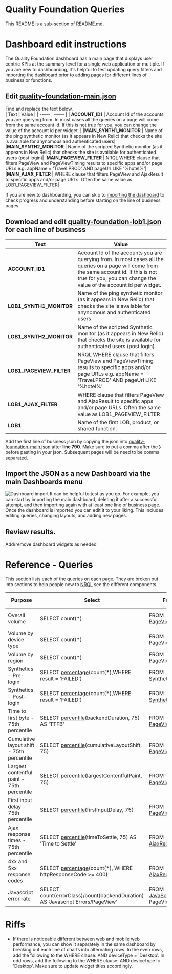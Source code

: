 # Quality Foundation Queries
This README is a sub-section of [README.md](README.md).  

# Dashboard edit instructions
The Quality Foundation dashboard has a main page that displays user centric KPIs at the summary level for a single web application or multiple.  If you are new to dashboarding, it's helpful to test updating query filters and importing the dashboard prior to adding pages for different lines of business or functions.

## Edit [quality-foundation-main.json](quality-foundation-main.json) 
Find and replace the text below.  
| Text | Value |
| ----- | ----- |
| **ACCOUNT_ID1** | Account Id of the accounts you are querying from.  In most cases all the queries on a page will come from the same account id.  If this is not true for you, you can change the value of the account id per widget. |
|**MAIN_SYNTH1_MONITOR** | Name of the ping synthetic monitor (as it appears in New Relic) that checks the site is available for anynomous and authenticated users|
|**MAIN_SYNTH2_MONITOR** |  Name of the scripted Synthetic monitor (as it appears in New Relic) that checks the site is available for authenticated users (post login)|
|**MAIN_PAGEVIEW_FILTER** | NRQL WHERE clause that filters PageView and PageViewTiming results to specific apps and/or page URLs e.g. appName = 'Travel.PROD' AND pageUrl LIKE '%hotel%'|
|**MAIN_AJAX_FILTER** | WHERE clause that filters PageView and AjaxResult to specific apps and/or page URLs.  Often the same value as LOB1_PAGEVIEW_FILTER|

If you are new to dashboarding, you can skip to [importing the dashboard](#import-the-json-as-a-new-dashboard-via-the-main-dashboards-menu) to check progress and understanding before starting on the line of business pages. 

## Download and edit [quality-foundation-lob1.json](quality-foundation-lob1.json) for each line of business 

| Text | Value |
| ----- | ----- |
| **ACCOUNT_ID1** | Account Id of the accounts you are querying from.  In most cases all the queries on a page will come from the same account id.  If this is not true for you, you can change the value of the account id per widget. |
|**LOB1_SYNTH1_MONITOR** | Name of the ping synthetic monitor (as it appears in New Relic) that checks the site is available for anynomous and authenticated users|
|**LOB1_SYNTH2_MONITOR** |  Name of the scripted Synthetic monitor (as it appears in New Relic) that checks the site is available for authenticated users (post login) |
|**LOB1_PAGEVIEW_FILTER** | NRQL WHERE clause that filters PageView and PageViewTiming results to specific apps and/or page URLs e.g. appName = 'Travel.PROD' AND pageUrl LIKE '%hotel%' | 
|**LOB1_AJAX_FILTER** | WHERE clause that filters PageView and AjaxResult to specific apps and/or page URLs.  Often the same value as LOB1_PAGEVIEW_FILTER | 
|**LOB1** |Name of the first LOB, product, or shared function.|

Add the first line of business json by copying the json into [quality-foundation-main.json](quality-foundation-main.json) after **line 790**.  Make sure to put a comma after the **}** before pasting in your json.  Subsequent pages will be need to be comma separated.

## Import the JSON as a new Dashboard via the main Dashboards menu 
![Dashboard import](../images/ImportDashboard.png?raw=true "Dashboard import")
It can be helpful to test as you go.  For example, you can start by importing the main dashboard, deleting it after a successful attempt, and then importing again with at least one line of business page.  Once the dashboard is imported you can edit it to your liking.  This includes editing queries, changing layouts, and adding new pages.

## Review results.  
Add/remove dashboard widgets as needed 

# Reference - Queries

This section lists each of the queries on each page.  They are broken out into sections to help people new to [NRQL](https://docs.newrelic.com/docs/query-your-data/nrql-new-relic-query-language/get-started/introduction-nrql-new-relics-query-language/) see the different components. 

| Purpose | Select | From | Where | Since/Facet/Compare with |
| -------  | ---- | ---- | ----| ---- |
| Overall volume | SELECT count(*) | FROM [PageView](https://docs.newrelic.com/attribute-dictionary/?dataSource=Browser+agent&event=PageView) | WHERE *LOB_PAGEVIEW_FILTER* | SINCE 1 WEEK AGO COMPARE WITH 1 WEEK AGO|
| Volume by device type | SELECT count(*) | FROM [PageView](https://docs.newrelic.com/attribute-dictionary/?dataSource=Browser+agent&event=PageView)  | WHERE *LOB_PAGEVIEW_FILTER* |FACET deviceType SINCE 1 WEEK AGO |
| Volume by region | SELECT count(*) | FROM [PageView](https://docs.newrelic.com/attribute-dictionary/?dataSource=Browser+agent&event=PageView)  |WHERE *LOB_PAGEVIEW_FILTER* |FACET countryCode SINCE 1 WEEK AGO |
| Synthetics - Pre-login| SELECT [percentage](https://docs.newrelic.com/docs/query-your-data/nrql-new-relic-query-language/get-started/nrql-syntax-clauses-functions/#func-percentage)(count(*),WHERE result = 'FAILED') |FROM [SyntheticCheck](https://docs.newrelic.com/attribute-dictionary/?dataSource=Synthetics&event=SyntheticCheck) | WHERE monitorName = *LOB1_SYNTH1_MONITOR* |SINCE 1 WEEK AGO
| Synthetics - Post-login| SELECT [percentage](https://docs.newrelic.com/docs/query-your-data/nrql-new-relic-query-language/get-started/nrql-syntax-clauses-functions/#func-percentage)(count(*),WHERE result = 'FAILED')| FROM [SyntheticCheck](https://docs.newrelic.com/attribute-dictionary/?dataSource=Synthetics&event=SyntheticCheck) | WHERE monitorName = *LOB1_SYNTH2_MONITOR* |SINCE 1 WEEK AGO
| Time to first byte - 75th percentile | SELECT [percentile](https://docs.newrelic.com/docs/query-your-data/nrql-new-relic-query-language/get-started/nrql-syntax-clauses-functions/#func-percentile)(backendDuration, 75) AS 'TTFB'|FROM [PageView](https://docs.newrelic.com/attribute-dictionary/?dataSource=Browser+agent&event=PageView)  |WHERE *LOB_PAGEVIEW_FILTER* |SINCE 1 WEEK AGO
| Cumulative layout shift - 75th percentile| SELECT [percentile](https://docs.newrelic.com/docs/query-your-data/nrql-new-relic-query-language/get-started/nrql-syntax-clauses-functions/#func-percentile)(cumulativeLayoutShift, 75) |FROM [PageViewTiming](https://docs.newrelic.com/attribute-dictionary/?dataSource=Browser+agent&event=PageViewTiming) | WHERE *LOB_PAGEVIEW_FILTER*|SINCE 1 WEEK AGO |
| Largest contentful paint - 75th percentile| SELECT [percentile](https://docs.newrelic.com/docs/query-your-data/nrql-new-relic-query-language/get-started/nrql-syntax-clauses-functions/#func-percentile)(largestContentfulPaint, 75)|FROM [PageViewTiming](https://docs.newrelic.com/attribute-dictionary/?dataSource=Browser+agent&event=PageViewTiming) |WHERE *LOB_PAGEVIEW_FILTER* |SINCE 1 WEEK AGO |
| First input delay - 75th percentile| SELECT [percentile](https://docs.newrelic.com/docs/query-your-data/nrql-new-relic-query-language/get-started/nrql-syntax-clauses-functions/#func-percentile)(firstInputDelay, 75)|FROM [PageViewTiming](https://docs.newrelic.com/attribute-dictionary/?dataSource=Browser+agent&event=PageViewTiming) |WHERE *LOB_PAGEVIEW_FILTER*|SINCE 1 WEEK AGO <br/> |
| Ajax response times - 75th percentile| SELECT [percentile](https://docs.newrelic.com/docs/query-your-data/nrql-new-relic-query-language/get-started/nrql-syntax-clauses-functions/#func-percentile)(timeToSettle, 75) AS 'Time to Settle'|FROM [AjaxRequest](https://docs.newrelic.com/attribute-dictionary/?dataSource=Browser+agent&event=AjaxRequest)  |WHERE *LOB_AJAX_FILTER* |SINCE 1 WEEK AGO |
| 4xx and 5xx response codes| SELECT [percentage](https://docs.newrelic.com/docs/query-your-data/nrql-new-relic-query-language/get-started/nrql-syntax-clauses-functions/#func-percentage)(count(*), WHERE httpResponseCode >= 400) |FROM [AjaxRequest](https://docs.newrelic.com/attribute-dictionary/?dataSource=Browser+agent&event=AjaxRequest) |WHERE *LOB_AJAX_FILTER* |SINCE 1 WEEK AGO |
| Javascript error rate| SELECT count(errorClass)/count(backendDuration) AS 'Javascript Errors/PageView'| FROM [JavaScriptError](https://docs.newrelic.com/attribute-dictionary/?dataSource=Browser+agent&event=JavaScriptError), PageView |WHERE *LOB_PAGEVIEW_FILTER*|SINCE 1 WEEK AGO  |

# Riffs
* If there is noticeable different between web and mobile web performance, you can show it separately in the same dashboard by breaking out each line of charts into alternating rows.  In the even rows, add the following to the WHERE clause: AND deviceType = 'Desktop'.  In odd rows, add the following to the WHERE clause: AND deviceType != 'Desktop'.  Make sure to update widget titles accordingly. 


 
